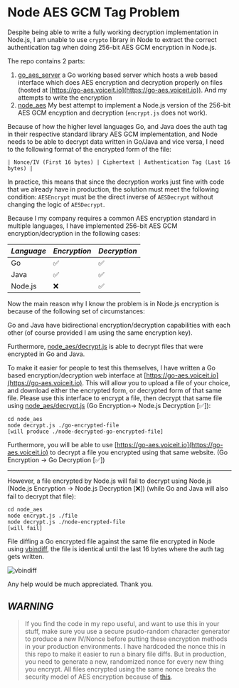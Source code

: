 # Node AES GCM Tag Problem

Despite being able to write a fully working decryption implementation in Node.js, I am unable to use `crypto` library in Node to extract the correct authentication tag when doing 256-bit AES GCM encryption in Node.js.

The repo contains 2 parts:

1. [go_aes_server](go_aes_server) a Go working based server which hosts a web based interface which does AES encryption and decryption properly on files (hosted at [https://go-aes.voiceit.io](https://go-aes.voiceit.io)). And my attempts to write the encryption 
1. [node_aes](node_aes) My best attempt to implement a Node.js version of the 256-bit AES GCM encyption and decryption (`encrypt.js` does not work).

Because of how the higher level languages Go, and Java does the auth tag in their respective standard library AES GCM implementation, and Node needs to be able to decrypt data written in Go/Java and vice versa, I need to the following format of the encrypted form of the file:

```
| Nonce/IV (First 16 bytes) | Ciphertext | Authentication Tag (Last 16 bytes) |
```

In practice, this means that since the decryption works just fine with code that we already have in production, the solution must meet the following condition: `AESEncrypt` must be the direct inverse of `AESDecrypt` without changing the logic of `AESDecrypt`.

Because I my company requires a common AES encryption standard in multiple languages, I have implemented 256-bit AES GCM encryption/decryption in the following cases:

| *Language* | *Encryption* | *Decryption* |
| -- | -- | -- |
| Go | ✅ | ✅ |
| Java | ✅ | ✅ |
| Node.js | ❌ | ✅ |

Now the main reason why I know the problem is in Node.js encryption is because of the following set of circumstances:

Go and Java have bidirectional encryption/decryption capabilities with each other (of course provided I am using the same encryption key).

Furthermore, [node_aes/decrypt.js](node_aes/decrypt.js) is able to decrypt files that were encrypted in Go and Java.

To make it easier for people to test this themselves, I have written a Go based encryption/decryption web interface at [https://go-aes.voiceit.io](https://go-aes.voiceit.io).
This will allow you to upload a file of your choice, and download either the encrypted form, or decrypted form of that same file. Please use this interface to encrypt a file, then decrypt that same file using [node_aes/decrypt.js](node_aes/decrypt.js) (Go Encryption-> Node.js Decryption [✅]):

```
cd node_aes
node decrypt.js ./go-encrypted-file
[will produce ./node-decrypted-go-encrypted-file]
```

Furthermore, you will be able to use [https://go-aes.voiceit.io](https://go-aes.voiceit.io) to decrypt a file you encrypted using that same website. (Go Encryption -> Go Decryption [✅])

---

However, a file encrypted by Node.js will fail to decrypt using Node.js (Node.js Encryption -> Node.js Decryption [❌]) (while Go and Java will also fail to decrypt that file):

```
cd node_aes
node encrypt.js ./file
node decrypt.js ./node-encrypted-file
[will fail]
```

File diffing a Go encrypted file against the same file encrypted in Node using [vbindiff](https://www.cjmweb.net/vbindiff/), the file is identical until the last 16 bytes where the auth tag gets written.

![vbindiff](https://drive.voiceit.io/files/vbindiff.png)

Any help would be much appreciated. Thank you.

## *WARNING*

  > If you find the code in my repo useful, and want to use this in your stuff, make sure you use a secure psudo-random character generator to produce a new IV/Nonce before putting these encryption methods in your production environments. I have hardcoded the nonce this in this repo to make it easier to run a binary file diffs. But in production, you need to generate a new, randomized nonce for every new thing you encrypt. All files encrypted using the same nonce breaks the security model of AES encryption because of [this](https://crypto.stackexchange.com/questions/26790/how-bad-it-is-using-the-same-iv-twice-with-aes-gcm).
